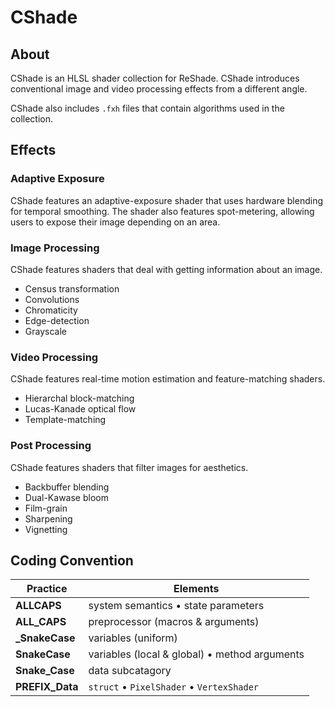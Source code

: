 
# CShade

## About

CShade is an HLSL shader collection for ReShade. CShade introduces conventional image and video processing effects from a different angle.

CShade also includes `.fxh` files that contain algorithms used in the collection.

## Effects

### Adaptive Exposure

CShade features an adaptive-exposure shader that uses hardware blending for temporal smoothing. The shader also features spot-metering, allowing users to expose their image depending on an area.

### Image Processing

CShade features shaders that deal with getting information about an image.

- Census transformation
- Convolutions
- Chromaticity
- Edge-detection
- Grayscale

### Video Processing

CShade features real-time motion estimation and feature-matching shaders.

- Hierarchal block-matching
- Lucas-Kanade optical flow
- Template-matching

### Post Processing

CShade features shaders that filter images for aesthetics.

- Backbuffer blending
- Dual-Kawase bloom
- Film-grain
- Sharpening
- Vignetting

## Coding Convention

Practice | Elements
-------- | --------
**ALLCAPS** | system semantics • state parameters
**ALL_CAPS** | preprocessor (macros & arguments)
**_SnakeCase** | variables (uniform)
**SnakeCase** | variables (local & global) • method arguments
**Snake_Case** | data subcatagory
**PREFIX_Data** | `struct` • `PixelShader` • `VertexShader`
